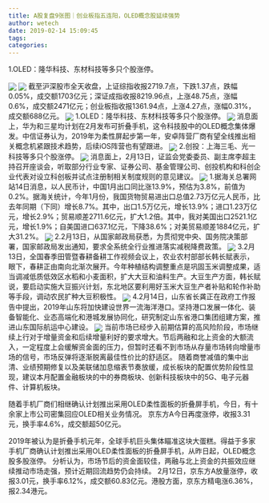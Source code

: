 ```yaml
---
title: A股复盘9张图｜创业板指五连阳，OLED概念股延续强势
author: wetech
date: 2019-02-14 15:09:45
tags: 
categories: 
---
```

1.OLED：隆华科技、东材科技等多只个股涨停。
<!-- more -->
<img align="center" border="0" src="https://imgcdn.yicai.com/uppics/images/2019/02/cb42ab909622232139dfd1f0b7d11f53.jpg" />
<img align="center" border="0" src="https://imgcdn.yicai.com/uppics/images/2019/02/6fe5ed82f799c3e7a703a40225a32a84.jpg" />
截至沪深股市全天收盘，上证综指收报2719.7点，下跌1.37点，跌幅0.05%，成交额1703亿元；深证成指收报8219.96点，上涨48.75点，涨幅0.6%，成交额2471亿元；创业板指收报1361.94点，上涨4.27点，涨幅0.31%，成交额688亿元。
<img align="center" border="0" src="https://imgcdn.yicai.com/uppics/images/2019/02/32aa1ae44a04a19534fbbda87d64d366.jpg" />
1.OLED：隆华科技、东材科技等多只个股涨停。
<img align="center" border="0" src="https://imgcdn.yicai.com/uppics/images/2019/02/ff1cadc2077b30efc0fc574c5833196f.jpg" />
消息面上，华为和三星均计划在2月发布可折叠手机，这令科技股中的OLED概念集体爆发。中信证券认为，2019年为柔性屏起步第一年，安卓阵营厂商有望全线推出相关概念机紧跟技术趋势，后续iOS阵营也有望跟进。
<img align="center" border="0" src="https://imgcdn.yicai.com/uppics/images/2019/02/144fc9ce1fc150424d07f5665a3f44d9.jpg" />
2.创投：上海三毛、光一科技等多只个股涨停。
<img align="center" border="0" src="https://imgcdn.yicai.com/uppics/images/2019/02/d845cdacf9bf7ccb26d6644b03c1d8ed.jpg" />
消息面上，2月13日，证监会党委委员、副主席李超主持召开座谈会，听取部分行业专家、证券公司、基金管理公司、创投机构和科创企业代表对设立科创板并试点注册制相关制度规则的意见建议。
<img align="center" border="0" src="https://imgcdn.yicai.com/uppics/images/2019/02/124347fe6b111cc2167190e8c4585543.jpg" />
1.据海关总署网站14日消息，以人民币计，中国1月出口同比涨13.9%，预估为3.8%，前值为0.2%。据海关统计，今年1月份，我国货物贸易进出口总值2.73万亿元人民币，比去年同期（下同）增长8.7%。其中，出口1.5万亿元，增长13.9%；进口1.23万亿元，增长2.9%；贸易顺差2711.6亿元，扩大1.2倍。其中，我对美国出口2521.1亿元，增长1.9%；自美国进口637.1亿元，下降38.6%；对美贸易顺差1884亿元，扩大31.2%。
<img align="center" border="0" src="https://imgcdn.yicai.com/uppics/images/2019/02/374052e1b1c5b7e0aaf9dc0d6e6d60e5.jpg" />
2.2月13日，从国家邮政局获悉，为贯彻党中央、国务院决策部署，国家邮政局发出通知，要求全系统全行业推进落实减税降费政策。
<img align="center" border="0" src="https://imgcdn.yicai.com/uppics/images/2019/02/497040c79b379ae6c0c224a52df9feb3.jpg" />
3.2月13日，全国春季田管暨春耕备耕工作视频会议上，农业农村部部长韩长赋表示，眼下，春耕正由南向北渐次展开。今年种植结构调整重点是巩固玉米调整成果，适当调减低质低效区水稻和小麦面积，扩大大豆和油料生产。大豆生产方面，韩长赋说，要启动实施大豆振兴计划，东北地区要利用好玉米大豆生产者补贴和轮作补助等手段，调动农民扩种大豆积极性。
<img align="center" border="0" src="https://imgcdn.yicai.com/uppics/images/2019/02/cc43e84220df4015d771fbc2c6238afe.jpg" />
4.2月14日，山东省长龚正在政府工作报告中提出，2019年山东将加快建设世界一流海洋港口。坚持港口发展一体化、装备智能化、业态高端化和港城发展协同化，研究制定山东省港口集团组建方案，推进山东国际航运中心建设。
<img align="center" border="0" src="https://imgcdn.yicai.com/uppics/images/2019/02/793b90958279c456d7f5b3af1daf6fbd.jpg" />
当前市场已经步入前期估算的高风险阶段，市场继续上行对于增量资金和后续增量利好的要求增大。节后两融和北上资金的大额流入，一定程度上会缓解资金面的压力，但暂时还看不到市场从存量市场转向增量市场的信号，市场反弹将逐渐脱离最佳性价比的舒适区。
随着商誉减值的集中出清、业绩预期修复以及美联储加息缩表节奏放缓，成长板块的配置优势阶段性显现，建议本月配置金融板块的中的券商板块、创新科技板块中的5G、电子元器件、计算机板块。
 
 
随着手机厂商们相继确认计划推出采用OLED柔性面板的折叠屏手机，今日，有十余家上市公司密集回应OLED相关业务情况。
京东方A今日再度涨停，收报3.31元，换手率4.6%，成交额超50亿元。
2019年被认为是折叠手机元年，全球手机巨头集体瞄准这块大蛋糕。得益于多家手机厂商确认计划推出采用OLED柔性面板的折叠屏手机，从昨日起，OLED概念股多股涨停。
分析认为，市场节后的资金面较佳，两融与北上资金的共振效应继续推动市场走强，预计近期回流趋势仍会持续。
2月12日，京东方A放量涨停，收报3.01元，换手率6.12%，成交额60.83亿元。港股方面，京东方精电涨6.36%，报2.34港元。
